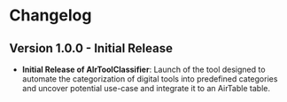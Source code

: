 # Changelog

## Version 1.0.0 - Initial Release

- **Initial Release of AIrToolClassifier**: Launch of the tool designed to automate the categorization of digital tools into predefined categories and uncover potential use-case and integrate it to an AirTable table.
